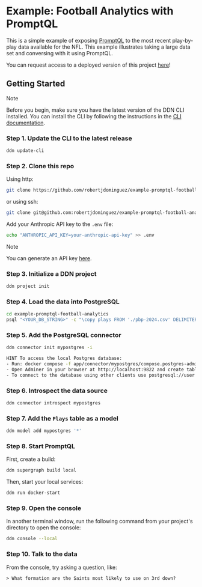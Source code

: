 # Example: Football Analytics with PromptQL

This is a simple example of exposing [PromptQL](https://promptql.hasura.io/) to the most recent play-by-play data available for the NFL.
This example illustrates taking a large data set and conversing with it using PromptQL.

You can request access to a deployed version of this project [here](https://console.hasura.io/project/saved-kitten-4996)!

## Getting Started

> [!NOTE]
> Before you begin, make sure you have the latest version of the DDN CLI installed. You can install the CLI by
> following the instructions in the [CLI documentation](https://promptql.hasura.io/docs/installation).

### Step 1. Update the CLI to the latest release

```bash
ddn update-cli
```

### Step 2. Clone this repo

Using http:

```bash
git clone https://github.com/robertjdominguez/example-promptql-football-analytics.git
```

or using ssh:

```bash
git clone git@github.com:robertjdominguez/example-promptql-football-analytics.git
```

Add your Anthropic API key to the `.env` file:

```bash
echo "ANTHROPIC_API_KEY=your-anthropic-api-key" >> .env
```

> [!NOTE]
> You can generate an API key [here](https://console.anthropic.com/settings/keys).

### Step 3. Initialize a DDN project

```bash
ddn project init
```

### Step 4. Load the data into PostgreSQL

```bash
cd example-promptql-football-analytics
psql "<YOUR_DB_STRING>" -c "\copy plays FROM './pbp-2024.csv' DELIMITER ',' CSV HEADER;"
```

### Step 5. Add the PostgreSQL connector

```bash
ddn connector init mypostgres -i
```

```bash
HINT To access the local Postgres database:
- Run: docker compose -f app/connector/mypostgres/compose.postgres-adminer.yaml up -d
- Open Adminer in your browser at http://localhost:9822 and create tables
- To connect to the database using other clients use postgresql://user:password@local.hasura.dev:8105/dev
```

### Step 6. Introspect the data source

```bash
ddn connector introspect mypostgres
```

### Step 7. Add the `Plays` table as a model

```bash
ddn model add mypostgres '*'
```

### Step 8. Start PromptQL

First, create a build:

```bash
ddn supergraph build local
```

Then, start your local services:

```bash
ddn run docker-start
```

### Step 9. Open the console

In another terminal window, run the following command from your project's directory to open the console:

```bash
ddn console --local
```

### Step 10. Talk to the data

From the console, try asking a question, like:

```plaintext
> What formation are the Saints most likely to use on 3rd down?
```
